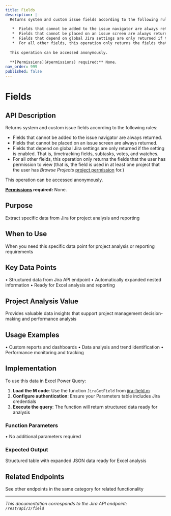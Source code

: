 ```yaml
---
title: Fields
description: |-
  Returns system and custom issue fields according to the following rules:
  
   *  Fields that cannot be added to the issue navigator are always returned.
   *  Fields that cannot be placed on an issue screen are always returned.
   *  Fields that depend on global Jira settings are only returned if the setting is enabled. That is, timetracking fields, subtasks, votes, and watches.
   *  For all other fields, this operation only returns the fields that the user has permission to view (that is, the field is used in at least one project that the user has *Browse Projects* [project permission](https://confluence.atlassian.com/x/yodKLg) for.)
  
  This operation can be accessed anonymously.
  
  **[Permissions](#permissions) required:** None.
nav_order: 999
published: false
---
```


# Fields

## API Description
Returns system and custom issue fields according to the following rules:

 *  Fields that cannot be added to the issue navigator are always returned.
 *  Fields that cannot be placed on an issue screen are always returned.
 *  Fields that depend on global Jira settings are only returned if the setting is enabled. That is, timetracking fields, subtasks, votes, and watches.
 *  For all other fields, this operation only returns the fields that the user has permission to view (that is, the field is used in at least one project that the user has *Browse Projects* [project permission](https://confluence.atlassian.com/x/yodKLg) for.)

This operation can be accessed anonymously.

**[Permissions](#permissions) required:** None.

## Purpose
Extract specific data from Jira for project analysis and reporting

## When to Use
When you need this specific data point for project analysis or reporting requirements

## Key Data Points
• Structured data from Jira API endpoint
• Automatically expanded nested information
• Ready for Excel analysis and reporting

## Project Analysis Value
Provides valuable data insights that support project management decision-making and performance analysis

## Usage Examples
• Custom reports and dashboards
• Data analysis and trend identification
• Performance monitoring and tracking

## Implementation
To use this data in Excel Power Query:

1. **Load the M code**: Use the function `JiraGetField` from [jira-field.m](../assets/jira-field.m)
2. **Configure authentication**: Ensure your Parameters table includes Jira credentials
3. **Execute the query**: The function will return structured data ready for analysis

### Function Parameters
• No additional parameters required

### Expected Output
Structured table with expanded JSON data ready for Excel analysis

## Related Endpoints
See other endpoints in the same category for related functionality

---
*This documentation corresponds to the Jira API endpoint: `/rest/api/3/field`*
